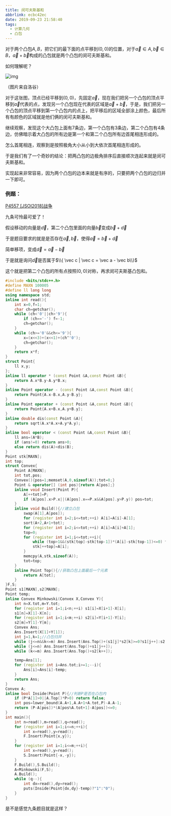 ```yaml
---
title: 闵可夫斯基和
abbrlink: ecbc42ec
date: 2019-09-23 21:58:40
tags:
  - 计算几何
  - 凸包
---
```


对于两个凸包$A,B$，把它们的最下面的点平移到$(0,0)$的位置，对于$\vec a \in A,\vec b \in B$，$\vec a+\vec b$构成的凸包就是两个凸包的闵可夫斯基和。

如何理解呢？

![img](http://images.cnblogs.com/cnblogs_com/xzyxzy/1374475/o_%E9%97%B5%E5%8F%AF%E5%A4%AB%E6%96%AF%E5%9F%BA%E5%92%8C1.png)

（图片来自洛谷）

对于这张图，顶点已经平移到$(0,0)$，先固定$\vec a$，现在我们把另一个凸包的顶点平移到$\vec a$代表的点，发现另一个凸包现在代表的区域是$\vec a + \vec b$，于是，我们把另一个凸包的顶点平移到第一个凸包内的点上，把平移后的区域全部涂上颜色，最后所有有颜色的区域就是他们俩的闵可夫斯基和。

继续观察，发现这个大凸包上面有7条边，第一个凸包有3条边，第二个凸包有4条边，仿佛暗示着大凸包的所有边是第一个和第二个凸包所有边首尾相连形成的。

怎么首尾相连，观察到是按照极角大小从小到大依次首尾相连形成的。

于是我们有了一个奇妙的结论：把两凸包的边极角排序后直接顺次连起来就是闵可夫斯基和。

实现起来非常容易，因为两个凸包的边本来就是有序的，只要把两个凸包的边归并一下即可。

### 例题：

[P4557 [JSOI2018]战争](https://www.luogu.org/problem/P4557)

九条可怜最可爱了！

假设移动的向量是$\vec d$，第二个凸包里面的向量$\vec b$变成$\vec b +\vec d$

于是题目要求的就是是否存在$\vec a,\vec b$，使得$\vec a = \vec b + \vec d$

简单移项，变成$\vec d = \vec a -\vec b$

于是就是询问$\vec d$是否属于$\\{ \vec c | \vec c = \vec a - \vec b\\}$

这个就是把第二个凸包的所有点按照$(0,0)$对称，再求闵可夫斯基凸包和。

```cpp
#include <bits/stdc++.h>
#define MAXN 100005
#define ll long long
using namespace std;
inline int read(){
	int x=0,f=1;
	char ch=getchar();
	while (ch<'0'||ch>'9'){
		if (ch=='-') f=-1;
		ch=getchar();
	}
	while (ch>='0'&&ch<='9'){
		x=(x<<3)+(x<<1)+(ch^'0');
		ch=getchar();
	}
	return x*f;
}
struct Point{
    ll x,y;
};
inline ll operator * (const Point &A,const Point &B){
    return A.x*B.y-A.y*B.x;
}
inline Point operator - (const Point &A,const Point &B){
    return Point{A.x-B.x,A.y-B.y};
}
inline Point operator + (const Point &A,const Point &B){
    return Point{A.x+B.x,A.y+B.y};
}
inline double dis(const Point &A){
    return sqrt(A.x*A.x+A.y*A.y);
}
inline bool operator < (const Point &A,const Point &B){
    ll ans=(A*B);
    if (ans!=0) return ans>0;
    else return dis(A)<dis(B);
}
Point stk[MAXN];
int top;
struct Convex{
    Point A[MAXN];
    int tot,pos;
    Convex(){pos=1;memset(A,0,sizeof(A));tot=0;}
    Point & operator[] (int pos){return A[pos];}
    inline void Insert(Point P){
        A[++tot]=P;
        if (A[pos].x>P.x||(A[pos].x==P.x&&A[pos].y>P.y)) pos=tot;
    }
    inline void Build(){//建立凸包
        swap(A[1],A[pos]);
        for (register int i=2;i<=tot;++i) A[i]=A[i]-A[1];
        sort(A+2,A+1+tot);
        for (register int i=2;i<=tot;++i) A[i]=A[i]+A[1];
        top=0;
        for (register int i=1;i<=tot;++i){
            while (top>1&&(stk[top]-stk[top-1])*(A[i]-stk[top-1])<=0) top--;
            stk[++top]=A[i];
        }
        memcpy(A,stk,sizeof(A));
        tot=top;
    }
    inline Point Top(){//获取凸包上面最后一个元素
        return A[tot];
    }
}F,S;
Point s1[MAXN],s2[MAXN];
Point temp;
inline Convex Minkowski(Convex X,Convex Y){
    int n=X.tot,m=Y.tot;
    for (register int i=1;i<n;++i) s1[i]=X[i+1]-X[i];
    s1[n]=X[1]-X[n];
    for (register int i=1;i<m;++i) s2[i]=Y[i+1]-Y[i];
    s2[m]=Y[1]-Y[m];
    Convex Ans;
    Ans.Insert(X[1]+Y[1]);
    int j=1,k=1;//凸包归并
    while (j<=n&&k<=m) Ans.Insert(Ans.Top()+(s1[j]*s2[k]>=0?s1[j++]:s2[k++]));
    while (j<=n) Ans.Insert(Ans.Top()+s1[j++]);
    while (k<=m) Ans.Insert(Ans.Top()+s2[k++]);

	temp=Ans[1];
    for (register int i=Ans.tot;i>=1;--i){
        Ans[i]=Ans[i]-temp;
    }
    return Ans;
}
Convex A;
inline bool Inside(Point P){//判断P是否在凸包内
    if (P*A[1]>0||A.Top()*P>0) return false;
    int pos=lower_bound(A.A+1,A.A+1+A.tot,P)-A.A-1;
    return (P-A[pos])*(A[pos%A.tot+1]-A[pos])<=0;
}
int main(){
    int n=read(),m=read(),q=read();
    for (register int i=1;i<=n;++i){
        int x=read(),y=read();
        F.Insert(Point{x,y});
    }
    for (register int i=1;i<=m;++i){
        int x=read(),y=read();
        S.Insert(Point{-x,-y});
    }
    F.Build(),S.Build();
    A=Minkowski(F,S);
    A.Build();
    while (q--){
        int dx=read(),dy=read();
        puts(Inside(Point{dx,dy}-temp)?"1":"0");
    }
}
```

是不是感觉九条题目就是这样？